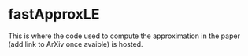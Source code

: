# fastApproxLE

This is where the code used to compute the approximation in the paper (add link to ArXiv once avaible) is hosted. 